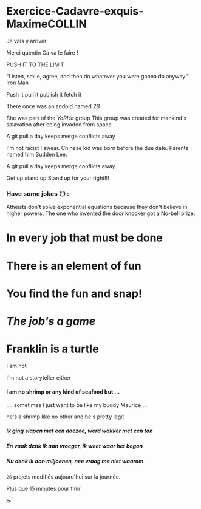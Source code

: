 ﻿# Exercice-Cadavre-exquis-MaximeCOLLIN
<p>Je vais y arriver</p>
Merci quentin
Ca va le faire !

PUSH IT TO THE LIMIT

“Listen, smile, agree, and then do whatever you were gonna do anyway.”
Iron Man

Push it
pull it
publish it
fetch it


There once was an andoid named _2B_

She was part of the *YoRHa* group
 This group was created for mankind's salavation after being invaded from space


A git pull a day keeps merge conflicts away

 I'm not racist I swear.
 Chinese kid was born before the due date.
 Parents named him Sudden Lee.

A git pull a day keeps merge conflicts away


Get up stand up
Stand up for your right!!!



### Have some jokes :no_mouth: :
Atheists don't solve exponential equations because they don't believe in higher powers.
The one who invented the door knocker got a No-bell prize.

# In every job that must be done
# There is an element of fun
# You find the fun and snap!
# *The job's a game*

# Franklin is a turtle

 I am not

 I'm not a storyteller either



#### I am no shrimp or any kind of seafood but ... ####

.... sometimes I just want to be like my buddy Maurice ...

he's a shrimp like no other and he's pretty legit

##### Ik ging slapen met een doezoe, werd wakker met een ton
##### En vaak denk ik aan vroeger, ik weet waar het begon
##### Nu denk ik aan miljoenen, nee vraag me niet waarom

`26` projets modifiés aujourd'hui sur la journée.

Plus que 15 minutes pour finir

:coffee:
